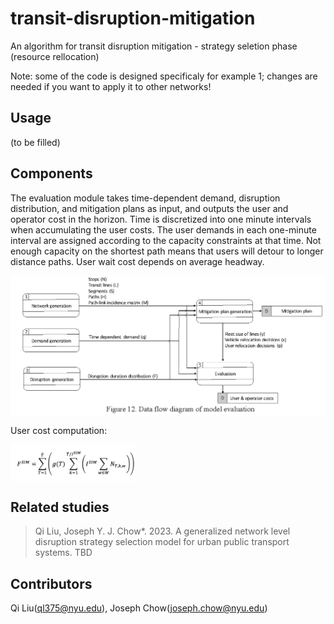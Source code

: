 # transit-disruption-mitigation
An algorithm for transit disruption mitigation - strategy seletion phase (resource rellocation)

 Note: some of the code is designed specificaly for example 1; changes are needed if you want to apply it to other networks!

## Usage
(to be filled)

## Components
The evaluation module takes time-dependent demand, disruption distribution, and mitigation plans as input, and outputs the user and operator cost in the horizon. Time is discretized into one minute intervals when accumulating the user costs. The user demands in each one-minute interval are assigned according to the capacity constraints at that time. Not enough capacity on the shortest
path means that users will detour to longer distance paths. User wait cost depends on average headway.

 <img src="./img/evaluation_program.png" width = "600" alt="evaluation_prog" align=center />

User cost computation:

 <img src="./img/evaluation_formula.png" width = "200" alt="evaluation_prog" align=center />



## Related studies
> Qi Liu, Joseph Y. J. Chow*. 2023. A generalized network level disruption strategy selection model for urban public transport systems. TBD

## Contributors
Qi Liu(ql375@nyu.edu), Joseph Chow(joseph.chow@nyu.edu)
